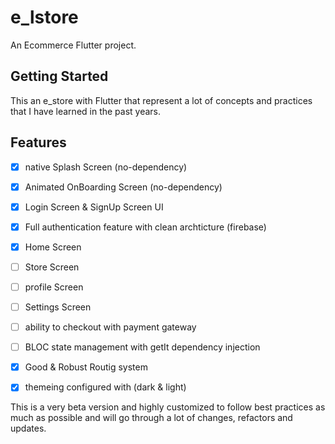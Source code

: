 # e_lstore

An Ecommerce Flutter project.


## Getting Started

This an e_store with Flutter that represent a lot of concepts and practices that I have learned in the past years.


## Features
- [X] native Splash Screen (no-dependency)
- [X] Animated OnBoarding Screen (no-dependency)
- [X] Login Screen & SignUp Screen UI  
- [X] Full authentication feature with clean archticture (firebase)
- [X] Home Screen
- [ ] Store Screen
- [ ] profile Screen
- [ ] Settings Screen
- [ ] ability to checkout with payment gateway
- [ ] BLOC state management with getIt dependency injection
- [X] Good & Robust Routig system
- [X] themeing configured with (dark & light)


This is a very beta version and highly customized to follow best practices as much as possible and will go through a lot of changes, refactors and updates.